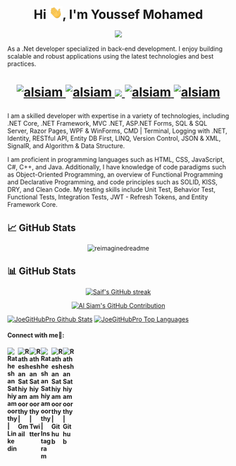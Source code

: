 <h1 align="center">Hi <img src="https://raw.githubusercontent.com/ABSphreak/ABSphreak/master/gifs/Hi.gif" width="30px">, I'm Youssef Mohamed</h1>

<p align="center">
  <a href="https://github.com/Ratheshan03/readme-typing-svg"><img src="https://readme-typing-svg.herokuapp.com?lines=Computer+Science+Undergraduate;Back-end+Software+Developer&center=true&width=500&height=50"></a>
</p>

As a .Net developer specialized in back-end development. I enjoy building scalable and robust applications using the latest technologies and best practices.

<h1>
<p align="center">
 <a href="https://joegithubpro.github.io/Profile/" target="blank">
  <img src="https://img.shields.io/badge/Website-DC143C?style=for-the-badge&logo=medium&logoColor=white" alt="alsiam" />
 </a>
 <a href="https://www.linkedin.com/in/youssef-mohamed-71a368217" target="_blank">
  <img src="https://img.shields.io/badge/LinkedIn-0077B5?style=for-the-badge&logo=linkedin&logoColor=white" alt="alsiam"/>
 </a>

 <a href="https://twitter.com/Y_mohamed_Ali?t=uW04TUW-iDrdq0u9GFRm9g&s=09" target="_blank">
  <img src="https://img.shields.io/badge/Twitter-1DA1F2?style=for-the-badge&logo=twitter&logoColor=white" />
 </a>
 <a href="https://www.instagram.com/youssef_mohamed.net.eg?r=nametag" target="_blank">
  <img src="https://img.shields.io/badge/Instagram-fe4164?style=for-the-badge&logo=instagram&logoColor=white" alt="alsiam" />
 </a> 
 <a href="https://www.facebook.com/profile.php?id=100004471519479" target="_blank">
  <img src="https://img.shields.io/badge/Facebook-20BEFF?&style=for-the-badge&logo=facebook&logoColor=white" alt="alsiam"  />
  </a> 
</p>
</h1>

I am a skilled developer with expertise in a variety of technologies, including .NET Core, .NET Framework, MVC .NET, ASP.NET Forms, SQL & SQL Server, Razor Pages, WPF & WinForms, CMD | Terminal, Logging with .NET, Identity, RESTful API, Entity DB First, LINQ, Version Control, JSON & XML, SignalR, and Algorithm & Data Structure.

I am proficient in programming languages such as HTML, CSS, JavaScript, C#, C++, and Java. Additionally, I have knowledge of code paradigms such as Object-Oriented Programming, an overview of Functional Programming and Declarative Programming, and code principles such as SOLID, KISS, DRY, and Clean Code. My testing skills include Unit Test, Behavior Test, Functional Tests, Integration Tests, JWT - Refresh Tokens, and Entity Framework Core.

## 📈 GitHub Stats
<div align="center">
<img src="https://myreadme.vercel.app/api/embed/JoeGitHubPro?panels=userstatistics,toprepositories,toplanguages,commitgraph" alt="reimaginedreadme" />
</div> 

## 📊 GitHub Stats
<p align="center">
  <a href="https://github.com/alsiam">
    <img src="https://github-readme-streak-stats.herokuapp.com/?user=JoeGitHubPro&theme=radical&border=7F3FBF&background=0D1117" alt="Saif's GitHub streak"/>
  </a>
</p>

<p align="center">
  <a href="https://github.com/alsiam">
    <img src="https://github-profile-summary-cards.vercel.app/api/cards/profile-details?username=JoeGitHubPro&theme=radical" alt="Al Siam's GitHub Contribution"/>
  </a>
</p>

<a> 
    <a href="https://github.com/JoeGitHubPro"><img alt="JoeGitHubPro Github Stats" src="https://denvercoder1-github-readme-stats.vercel.app/api?username=JoeGitHubPro&show_icons=true&count_private=true&theme=react&border_color=7F3FBF&bg_color=0D1117&title_color=F85D7F&icon_color=F8D866" height="192px" width="49.5%"/></a>
  <a href="https://github.com/JoeGitHubPro"><img alt="JoeGitHubPro Top Languages" src="https://denvercoder1-github-readme-stats.vercel.app/api/top-langs/?username=JoeGitHubPro&langs_count=8&layout=compact&theme=react&border_color=7F3FBF&bg_color=0D1117&title_color=F85D7F&icon_color=F8D866" height="192px" width="49.5%"/></a>
  <br/>
</a>



<h4> Connect with me🤝: <h4>
  </hr>
  <a href="https://www.linkedin.com/in/youssef-mohamed-71a368217">
   <img align="left" alt=" Ratheshan Sathiyamoorthy | Linkedin" width="24px" src="https://www.vectorlogo.zone/logos/linkedin/linkedin-icon.svg" />
  </a>
  <a href="youssef.mohamed.net.eg@gmail.com">
    <img align="left" alt="Ratheshan Sathiyamoorthy | Gmail" width="26px" src="https://www.vectorlogo.zone/logos/gmail/gmail-icon.svg" />
  </a>
  <a href="https://twitter.com/Y_mohamed_Ali?t=uW04TUW-iDrdq0u9GFRm9g&s=09">
    <img align="left" alt="Ratheshan Sathiyamoorthy| Twitter" width="26px" src="https://www.vectorlogo.zone/logos/twitter/twitter-official.svg" />
  </a>
  <a href="https://www.instagram.com/youssef_mohamed.net.eg?r=nametag">
    <img align="left" alt="Ratheshan Sathiyamoorthy | Instagram" width="24px" src="https://www.vectorlogo.zone/logos/instagram/instagram-icon.svg" />
  </a>
   <a href="https://www.facebook.com/profile.php?id=100004471519479">
    <img align="left" alt="Ratheshan Sathiyamoorthy| Github" width="26px" src="https://www.vectorlogo.zone/logos/facebook/facebook-tile.svg" />
  </a>
   <a href="https://github.com/JoeGitHubPro">
    <img align="left" alt="Ratheshan Sathiyamoorthy| Github" width="26px" src="https://www.vectorlogo.zone/logos/github/github-tile.svg" />
  </a>
  <br>
